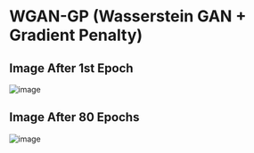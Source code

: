 # WGAN-GP (Wasserstein GAN + Gradient Penalty)

## Image After 1st Epoch
![image](https://user-images.githubusercontent.com/78900552/226784358-1c2e3ca2-100a-485a-a51f-7461ee43c150.png)

## Image After 80 Epochs

![image](https://user-images.githubusercontent.com/78900552/226784887-d7365985-1a51-4e87-8cfc-83eaf6aa833c.png)
